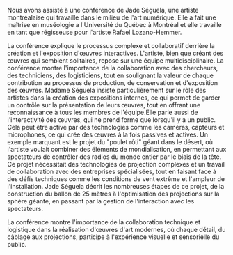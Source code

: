 Nous avons assisté à une conférence de Jade Séguela, une artiste montréalaise  qui travaille dans le milieu de l'art numérique. Elle a fait une maîtrise en muséologie a l'Université du Québec à Montréal et elle travaille en tant que régisseuse pour l'artiste Rafael Lozano-Hemmer. 

La conférence explique le processus complexe et collaboratif derrière la création et l'exposition d'œuvres interactives. L'artiste, bien que créant des œuvres qui semblent solitaires, repose sur une équipe multidisciplinaire. La conférence montre l'importance de la collaboration avec des chercheurs, des techniciens, des logisticiens, tout en soulignant la valeur de chaque contribution au processus de production, de conservation et d'exposition des œuvres. Madame Séguela insiste particulièrement sur le rôle des artistes dans la création des expositions internes, ce qui permet de garder un contrôle sur la présentation de leurs œuvres, tout en offrant une reconnaissance à tous les membres de l'équipe.Elle parle aussi de l'interactivité des œuvres, qui ne prend forme que lorsqu'il y a un public. Cela peut être activé par des technologies comme les caméras, capteurs et microphones, ce qui crée des œuvres à la fois passives et actives. Un exemple marquant est le projet du "poulet rôti" géant dans le désert, où l'artiste voulait combiner des éléments de mondialisation, en permettant aux spectateurs de contrôler des radios du monde entier par le biais de la tête. Ce projet nécessitait des technologies de projection complexes et un travail de collaboration avec des entreprises spécialisées, tout en faisant face à des défis techniques comme les conditions de vent extrême et l'ampleur de l'installation. Jade Séguela décrit les nombreuses étapes de ce projet, de la construction du ballon de 25 mètres à l'optimisation des projections sur la sphère géante, en passant par la gestion de l'interaction avec les spectateurs.


La conférence montre l'importance de la collaboration technique et logistique dans la réalisation d'œuvres d'art modernes, où chaque détail, du câblage aux projections, participe à l'expérience visuelle et sensorielle du public.
